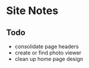 # Site Notes

## Todo

- consolidate page headers
- create or find photo viewer
- clean up home page design

